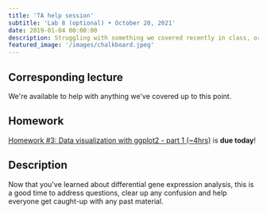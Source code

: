 ```yaml
---
title: 'TA help session'
subtitle: 'Lab 8 (optional) • October 20, 2021'
date: 2019-01-04 00:00:00
description: Struggling with something we covered recently in class, or do you want to discuss some of your own RNA-seq data?  Then drop in for hand-on help from one of our amazing Teaching Assistants!
featured_image: '/images/chalkboard.jpeg'
---
```


## Corresponding lecture

We're available to help with anything we've covered up to this point.

## Homework

[Homework #3: Data visualization with ggplot2 - part 1 (~4hrs)](https://www.datacamp.com/courses/data-visualization-with-ggplot2-1) is **due today**!

## Description

Now that you've learned about differential gene expression analysis, this is a good time to address questions, clear up any confusion and help everyone get caught-up with any past material.